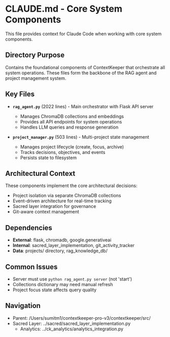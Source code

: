 # CLAUDE.md - Core System Components

This file provides context for Claude Code when working with core system components.

## Directory Purpose
Contains the foundational components of ContextKeeper that orchestrate all system operations. These files form the backbone of the RAG agent and project management system.

## Key Files
- **`rag_agent.py`** (2022 lines) - Main orchestrator with Flask API server
  - Manages ChromaDB collections and embeddings
  - Provides all API endpoints for system operations
  - Handles LLM queries and response generation

- **`project_manager.py`** (503 lines) - Multi-project state management
  - Manages project lifecycle (create, focus, archive)
  - Tracks decisions, objectives, and events
  - Persists state to filesystem

## Architectural Context
These components implement the core architectural decisions:
- Project isolation via separate ChromaDB collections
- Event-driven architecture for real-time tracking
- Sacred layer integration for governance
- Git-aware context management

## Dependencies
- **External**: flask, chromadb, google.generativeai
- **Internal**: sacred_layer_implementation, git_activity_tracker
- **Data**: projects/ directory, rag_knowledge_db/

## Common Issues
- Server must use `python rag_agent.py server` (not 'start')
- Collections dictionary may need manual refresh
- Project focus state affects query quality

## Navigation
- Parent: /Users/sumitm1/contextkeeper-pro-v3/contextkeeper/src/
- Sacred Layer: ../sacred/sacred_layer_implementation.py
  - Analytics: ../ck_analytics/analytics_integration.py

